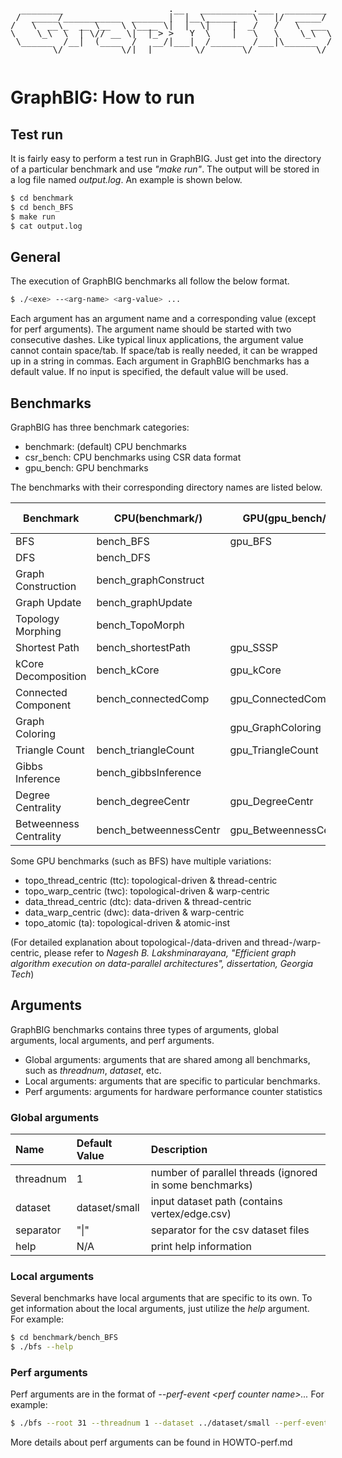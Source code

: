 <pre style="display:inline-block;line-height:13px;">
  ________                    .__   __________.___  ________
 /  _____/___________  ______ |  |__\______   \   |/  _____/
/   \  __\_  __ \__  \ \____ \|  |  \|    |  _/   /   \  ___
\    \_\  \  | \// __ \|  |_> >   Y  \    |   \   \    \_\  \
 \______  /__|  (____  /   __/|___|  /______  /___|\______  /
        \/           \/|__|        \/       \/            \/
</pre>

# GraphBIG: How to run

## Test run

It is fairly easy to perform a test run in GraphBIG. Just get into the directory of a particular benchmark and use _"make run"_. The output will be stored in a log file named _output.log_. An example is shown below.

```sh
$ cd benchmark
$ cd bench_BFS
$ make run
$ cat output.log
```

## General

The execution of GraphBIG benchmarks all follow the below format.

```sh
$ ./<exe> --<arg-name> <arg-value> ...
```

Each argument has an argument name and a corresponding value (except for perf arguments). The argument name should be started with two consecutive dashes. Like typical linux applications, the argument value cannot contain space/tab. If space/tab is really needed, it can be wrapped up in a string in commas. Each argument in GraphBIG benchmarks has a default value. If no input is specified, the default value will be used.

## Benchmarks

GraphBIG has three benchmark categories:

- benchmark: (default) CPU benchmarks
- csr_bench: CPU benchmarks using CSR data format
- gpu_bench: GPU benchmarks

The benchmarks with their corresponding directory names are listed below. 

|Benchmark|CPU(benchmark/)|GPU(gpu_bench/)|CPU-CSR(csr_bench)|
|---------|----------|--------|--------|
|BFS|bench_BFS|gpu_BFS|csr_BFS|
|DFS|bench_DFS|||
|Graph Construction|bench_graphConstruct|||
|Graph Update|bench_graphUpdate|||
|Topology Morphing|bench_TopoMorph|||
|Shortest Path|bench_shortestPath|gpu_SSSP|csr_SSSP|
|kCore Decomposition|bench_kCore|gpu_kCore|csr_kCore|
|Connected Component|bench_connectedComp|gpu_ConnectedComp|csr_CComp|
|Graph Coloring||gpu_GraphColoring|csr_GraphColoring|
|Triangle Count|bench_triangleCount|gpu_TriangleCount|csr_TC|
|Gibbs Inference|bench_gibbsInference|||
|Degree Centrality|bench_degreeCentr|gpu_DegreeCentr|csr_DC|
|Betweenness Centrality|bench_betweennessCentr|gpu_BetweennessCentr||

Some GPU benchmarks (such as BFS) have multiple variations:

- topo_thread_centric (ttc): topological-driven & thread-centric
- topo_warp_centric (twc): topological-driven & warp-centric
- data_thread_centric (dtc): data-driven & thread-centric
- data_warp_centric (dwc): data-driven & warp-centric
- topo_atomic (ta): topological-driven & atomic-inst

(For detailed explanation about topological-/data-driven and thread-/warp-centric, please refer to _Nagesh B. Lakshminarayana, "Efficient graph algorithm execution on data-parallel architectures", dissertation, Georgia Tech_)

## Arguments

GraphBIG benchmarks contains three types of arguments, global arguments, local arguments, and perf arguments.

- Global arguments: arguments that are shared among all benchmarks, such as _threadnum_, _dataset_, etc.
- Local arguments: arguments that are specific to particular benchmarks.
- Perf arguments: arguments for hardware performance counter statistics

### Global arguments

|Name|Default Value|Description|
|:----|:-------------|:-----------|
|threadnum|1|number of parallel threads (ignored in some benchmarks)|
|dataset|dataset/small|input dataset path (contains vertex/edge.csv)|
|separator|"\|"|separator for the csv dataset files|
|help|N/A|print help information|

### Local arguments

Several benchmarks have local arguments that are specific to its own. To get information about the local arguments, just utilize the _help_ argument. For example:

```sh
$ cd benchmark/bench_BFS
$ ./bfs --help
```

### Perf arguments

Perf arguments are in the format of _--perf-event \<perf counter name\>..._
For example:

```sh
$ ./bfs --root 31 --threadnum 1 --dataset ../dataset/small --perf-event PERF_COUNT_HW_CPU_CYCLES PERF_COUNT_HW_INSTRUCTIONS
```

More details about perf arguments can be found in HOWTO-perf.md






